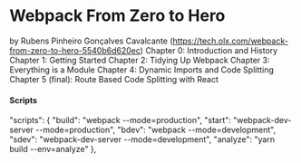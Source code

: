 # Webpack From Zero to Hero
by Rubens Pinheiro Gonçalves Cavalcante
(https://tech.olx.com/webpack-from-zero-to-hero-5540b6d620ec)
    Chapter 0: Introduction and History
    Chapter 1: Getting Started
    Chapter 2: Tidying Up Webpack
    Chapter 3: Everything is a Module
    Chapter 4: Dynamic Imports and Code Splitting
    Chapter 5 (final): Route Based Code Splitting with React

#### Scripts
"scripts": {
    "build": "webpack --mode=production",
    "start": "webpack-dev-server --mode=production",
    "bdev": "webpack --mode=development",
    "sdev": "webpack-dev-server --mode=development",
    "analyze": "yarn build --env=analyze"
  },



